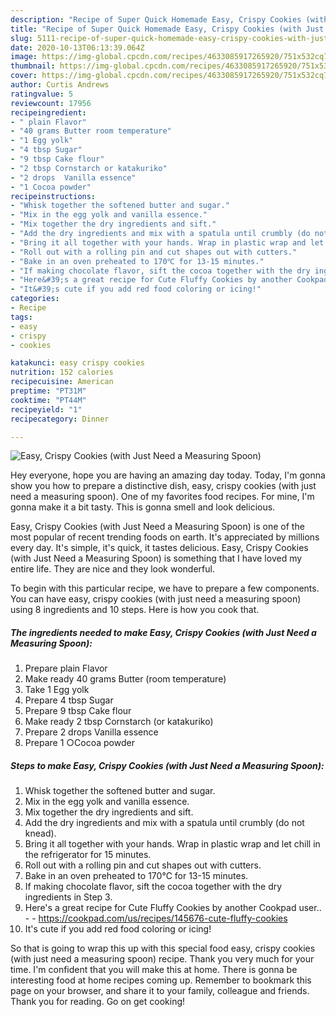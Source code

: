 ```yaml
---
description: "Recipe of Super Quick Homemade Easy, Crispy Cookies (with Just Need a Measuring Spoon)"
title: "Recipe of Super Quick Homemade Easy, Crispy Cookies (with Just Need a Measuring Spoon)"
slug: 5111-recipe-of-super-quick-homemade-easy-crispy-cookies-with-just-need-a-measuring-spoon
date: 2020-10-13T06:13:39.064Z
image: https://img-global.cpcdn.com/recipes/4633085917265920/751x532cq70/easy-crispy-cookies-with-just-need-a-measuring-spoon-recipe-main-photo.jpg
thumbnail: https://img-global.cpcdn.com/recipes/4633085917265920/751x532cq70/easy-crispy-cookies-with-just-need-a-measuring-spoon-recipe-main-photo.jpg
cover: https://img-global.cpcdn.com/recipes/4633085917265920/751x532cq70/easy-crispy-cookies-with-just-need-a-measuring-spoon-recipe-main-photo.jpg
author: Curtis Andrews
ratingvalue: 5
reviewcount: 17956
recipeingredient:
- " plain Flavor"
- "40 grams Butter room temperature"
- "1 Egg yolk"
- "4 tbsp Sugar"
- "9 tbsp Cake flour"
- "2 tbsp Cornstarch or katakuriko"
- "2 drops  Vanilla essence"
- "1 Cocoa powder"
recipeinstructions:
- "Whisk together the softened butter and sugar."
- "Mix in the egg yolk and vanilla essence."
- "Mix together the dry ingredients and sift."
- "Add the dry ingredients and mix with a spatula until crumbly (do not knead)."
- "Bring it all together with your hands. Wrap in plastic wrap and let chill in the refrigerator for 15 minutes."
- "Roll out with a rolling pin and cut shapes out with cutters."
- "Bake in an oven preheated to 170℃ for 13-15 minutes."
- "If making chocolate flavor, sift the cocoa together with the dry ingredients in Step 3."
- "Here&#39;s a great recipe for Cute Fluffy Cookies by another Cookpad user..  https://cookpad.com/us/recipes/145676-cute-fluffy-cookies"
- "It&#39;s cute if you add red food coloring or icing!"
categories:
- Recipe
tags:
- easy
- crispy
- cookies

katakunci: easy crispy cookies 
nutrition: 152 calories
recipecuisine: American
preptime: "PT31M"
cooktime: "PT44M"
recipeyield: "1"
recipecategory: Dinner

---
```



![Easy, Crispy Cookies (with Just Need a Measuring Spoon)](https://img-global.cpcdn.com/recipes/4633085917265920/751x532cq70/easy-crispy-cookies-with-just-need-a-measuring-spoon-recipe-main-photo.jpg)

Hey everyone, hope you are having an amazing day today. Today, I'm gonna show you how to prepare a distinctive dish, easy, crispy cookies (with just need a measuring spoon). One of my favorites food recipes. For mine, I'm gonna make it a bit tasty. This is gonna smell and look delicious.



Easy, Crispy Cookies (with Just Need a Measuring Spoon) is one of the most popular of recent trending foods on earth. It's appreciated by millions every day. It's simple, it's quick, it tastes delicious. Easy, Crispy Cookies (with Just Need a Measuring Spoon) is something that I have loved my entire life. They are nice and they look wonderful.


To begin with this particular recipe, we have to prepare a few components. You can have easy, crispy cookies (with just need a measuring spoon) using 8 ingredients and 10 steps. Here is how you cook that.

<!--inarticleads1-->

##### The ingredients needed to make Easy, Crispy Cookies (with Just Need a Measuring Spoon):

1. Prepare  plain Flavor
1. Make ready 40 grams Butter (room temperature)
1. Take 1 Egg yolk
1. Prepare 4 tbsp Sugar
1. Prepare 9 tbsp Cake flour
1. Make ready 2 tbsp Cornstarch (or katakuriko)
1. Prepare 2 drops  Vanilla essence
1. Prepare 1 ○Cocoa powder




<!--inarticleads2-->

##### Steps to make Easy, Crispy Cookies (with Just Need a Measuring Spoon):

1. Whisk together the softened butter and sugar.
1. Mix in the egg yolk and vanilla essence.
1. Mix together the dry ingredients and sift.
1. Add the dry ingredients and mix with a spatula until crumbly (do not knead).
1. Bring it all together with your hands. Wrap in plastic wrap and let chill in the refrigerator for 15 minutes.
1. Roll out with a rolling pin and cut shapes out with cutters.
1. Bake in an oven preheated to 170℃ for 13-15 minutes.
1. If making chocolate flavor, sift the cocoa together with the dry ingredients in Step 3.
1. Here&#39;s a great recipe for Cute Fluffy Cookies by another Cookpad user.. -  - https://cookpad.com/us/recipes/145676-cute-fluffy-cookies
1. It&#39;s cute if you add red food coloring or icing!




So that is going to wrap this up with this special food easy, crispy cookies (with just need a measuring spoon) recipe. Thank you very much for your time. I'm confident that you will make this at home. There is gonna be interesting food at home recipes coming up. Remember to bookmark this page on your browser, and share it to your family, colleague and friends. Thank you for reading. Go on get cooking!
